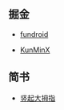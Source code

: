

## 掘金

- [fundroid](https://juejin.cn/user/3931509309842872/posts)

- [KunMinX](https://juejin.cn/user/1081575170900958)


## 简书

- [竖起大拇指](https://www.jianshu.com/u/342b4c5ef3eb)
